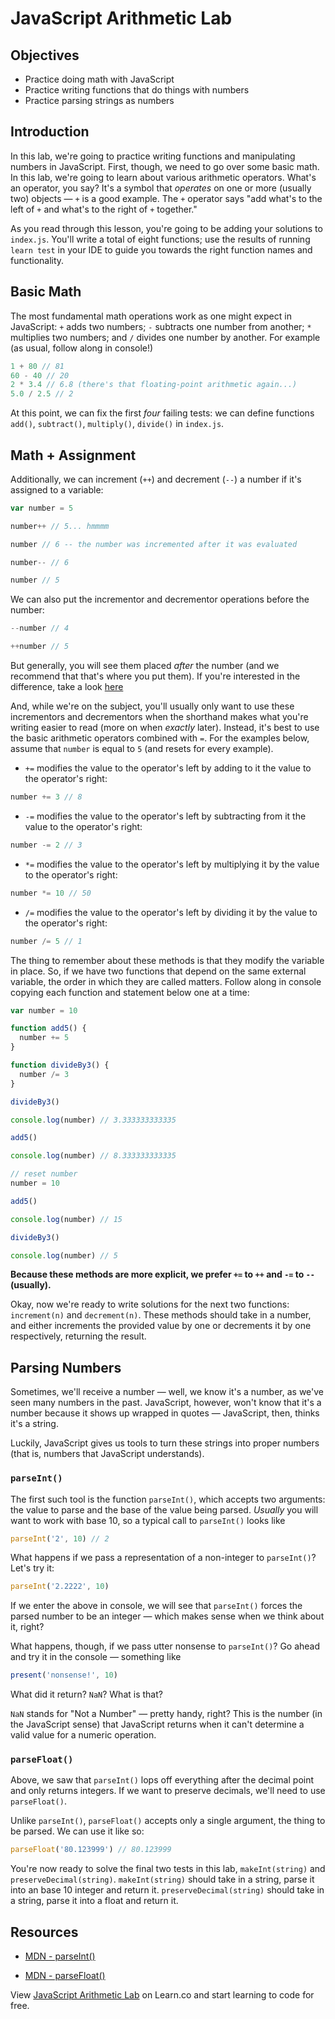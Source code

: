 # JavaScript Arithmetic Lab

## Objectives

- Practice doing math with JavaScript
- Practice writing functions that do things with numbers
- Practice parsing strings as numbers

## Introduction

In this lab, we're going to practice writing functions and manipulating numbers
in JavaScript. First, though, we need to go over some basic math. In this lab,
we're going to learn about various arithmetic operators. What's an operator, you
say? It's a symbol that _operates_ on one or more (usually two) objects — `+` is
a good example. The `+` operator says "add what's to the left of `+` and what's
to the right of `+` together."

As you read through this lesson, you're going to be adding your solutions to
`index.js`. You'll write a total of eight functions; use the results of running
`learn test` in your IDE to guide you towards the right function names and
functionality.

## Basic Math

The most fundamental math operations work as one might expect in JavaScript: `+`
adds two numbers; `-` subtracts one number from another; `*` multiplies two
numbers; and `/` divides one number by another. For example (as usual, follow
along in console!)

``` javascript
1 + 80 // 81
60 - 40 // 20
2 * 3.4 // 6.8 (there's that floating-point arithmetic again...)
5.0 / 2.5 // 2
```

At this point, we can fix the first _four_ failing tests: we can define
functions `add()`, `subtract()`, `multiply()`, `divide()` in `index.js`.

## Math + Assignment

Additionally, we can increment (`++`) and decrement (`--`) a number if it's
assigned to a variable:

``` javascript
var number = 5

number++ // 5... hmmmm

number // 6 -- the number was incremented after it was evaluated

number-- // 6

number // 5
```

We can also put the incrementor and decrementor operations before the number:

``` javascript
--number // 4

++number // 5
```

But generally, you will see them placed _after_ the number (and we recommend
that that's where you put them). If you're interested in the difference, take a
look
[here](https://developer.mozilla.org/en-US/docs/Web/JavaScript/Reference/Operators/Arithmetic_Operators#Increment)

And, while we're on the subject, you'll usually only want to use these
incrementors and decrementors when the shorthand makes what you're writing
easier to read (more on when _exactly_ later). Instead, it's best to use the
basic arithmetic operators combined with `=`. For the examples below, assume
that `number` is equal to `5` (and resets for every example).

- `+=` modifies the value to the operator's left by adding to it the value to
  the operator's right:

```javascript
number += 3 // 8
```

- `-=` modifies the value to the operator's left by subtracting from it the
  value to the operator's right:

``` javascript
number -= 2 // 3
```

- `*=` modifies the value to the operator's left by multiplying it by the value
  to the operator's right:

``` javascript
number *= 10 // 50
```

- `/=` modifies the value to the operator's left by dividing it by the value to
  the operator's right:

``` javascript
number /= 5 // 1
```

The thing to remember about these methods is that they modify the variable in
place. So, if we have two functions that depend on the same external variable,
the order in which they are called matters. Follow along in console copying each
function and statement below one at a time:

``` javascript
var number = 10

function add5() {
  number += 5
}

function divideBy3() {
  number /= 3
}

divideBy3()

console.log(number) // 3.333333333335

add5()

console.log(number) // 8.333333333335

// reset number
number = 10

add5()

console.log(number) // 15

divideBy3()

console.log(number) // 5
```

**Because these methods are more explicit, we prefer `+=` to `++` and `-=` to `--` (usually).**

Okay, now we're ready to write solutions for the next two functions:
`increment(n)` and `decrement(n)`. These methods should take in a number, and
either increments the provided value by one or decrements it by one
respectively, returning the result.

## Parsing Numbers

Sometimes, we'll receive a number — well, we know it's a number, as we've seen
many numbers in the past. JavaScript, however, won't know that it's a number
because it shows up wrapped in quotes — JavaScript, then, thinks it's a string.

Luckily, JavaScript gives us tools to turn these strings into proper numbers
(that is, numbers that JavaScript understands).

### `parseInt()`

The first such tool is the function `parseInt()`, which accepts two arguments:
the value to parse and the base of the value being parsed. _Usually_ you will
want to work with base 10, so a typical call to `parseInt()` looks like

``` javascript
parseInt('2', 10) // 2
```

What happens if we pass a representation of a non-integer to `parseInt()`? Let's
try it:

``` javascript
parseInt('2.2222', 10)
```

If we enter the above in console, we will see that `parseInt()` forces the parsed
number to be an integer — which makes sense when we think about it, right?

What happens, though, if we pass utter nonsense to `parseInt()`? Go ahead and
try it in the console — something like

``` javascript
present('nonsense!', 10)
```

What did it return? `NaN`? What is that?

`NaN` stands for "Not a Number" — pretty handy, right? This is the number (in
the JavaScript sense) that JavaScript returns when it can't determine a valid
value for a numeric operation.

### `parseFloat()`

Above, we saw that `parseInt()` lops off everything after the decimal point and
only returns integers. If we want to preserve decimals, we'll need to use
`parseFloat()`.

Unlike `parseInt()`, `parseFloat()` accepts only a single argument, the thing to
be parsed. We can use it like so:

``` javascript
parseFloat('80.123999') // 80.123999
```

You're now ready to solve the final two tests in this lab, `makeInt(string)` and
`preserveDecimal(string)`. `makeInt(string)` should take in a string, parse it into an
base 10 integer and return it. `preserveDecimal(string)` should take in a string, parse it
into a float and return it.

## Resources

- [MDN - parseInt()](https://developer.mozilla.org/en-US/docs/Web/JavaScript/Reference/Global_Objects/parseInt)

- [MDN - parseFloat()](https://developer.mozilla.org/en-US/docs/Web/JavaScript/Reference/Global_Objects/parseFloat)

<p class='util--hide'>View <a href='https://learn.co/lessons/javascript-arithmetic-lab'>JavaScript Arithmetic Lab</a> on Learn.co and start learning to code for free.</p>
